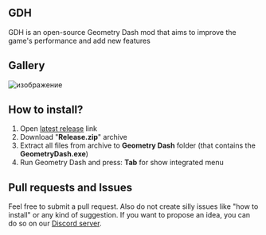 ## GDH
GDH is an open-source Geometry Dash mod that aims to improve the game's performance and add new features
## Gallery
![изображение](https://github.com/TobyAdd/GDH/assets/66429886/28411e59-511e-49fa-8aa7-b1c44f93bb02)
## How to install?
1. Open [latest release](https://github.com/TobyAdd/GDH/releases/latest) link
2. Download "**Release.zip**" archive
3. Extract all files from archive to **Geometry Dash** folder (that contains the **GeometryDash.exe**)
4. Run Geometry Dash and press: **Tab** for show integrated menu
## Pull requests and Issues
Feel free to submit a pull request. Also do not create silly issues like "how to install" or any kind of suggestion. If you want to propose an idea, you can do so on our [Discord server](https://discord.gg/ahYEz4MAwP).
